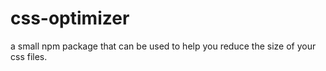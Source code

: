 # css-optimizer

a small npm package that can be used to help you reduce the size of your css files.
